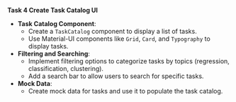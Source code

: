 **Task 4 Create Task Catalog UI**
   - **Task Catalog Component**:
     - Create a `TaskCatalog` component to display a list of tasks.
     - Use Material-UI components like `Grid`, `Card`, and `Typography` to display tasks.
   - **Filtering and Searching**:
     - Implement filtering options to categorize tasks by topics (regression, classification, clustering).
     - Add a search bar to allow users to search for specific tasks.
   - **Mock Data**:
     - Create mock data for tasks and use it to populate the task catalog.
